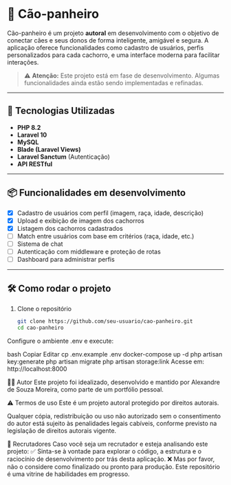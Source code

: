 # 🐾 Cão-panheiro

Cão-panheiro é um projeto **autoral** em desenvolvimento com o objetivo de conectar cães e seus donos de forma inteligente, amigável e segura. A aplicação oferece funcionalidades como cadastro de usuários, perfis personalizados para cada cachorro, e uma interface moderna para facilitar interações.

> ⚠️ **Atenção:** Este projeto está em fase de desenvolvimento. Algumas funcionalidades ainda estão sendo implementadas e refinadas.

---

## 🚀 Tecnologias Utilizadas

- **PHP 8.2**
- **Laravel 10**
- **MySQL**
- **Blade (Laravel Views)**
- **Laravel Sanctum** (Autenticação)
- **API RESTful**

---

## 📦 Funcionalidades em desenvolvimento

- [x] Cadastro de usuários com perfil (imagem, raça, idade, descrição)
- [x] Upload e exibição de imagem dos cachorros
- [x] Listagem dos cachorros cadastrados
- [ ] Match entre usuários com base em critérios (raça, idade, etc.)
- [ ] Sistema de chat
- [ ] Autenticação com middleware e proteção de rotas
- [ ] Dashboard para administrar perfis

---

## 🛠️ Como rodar o projeto

1. Clone o repositório
   ```bash
   git clone https://github.com/seu-usuario/cao-panheiro.git
   cd cao-panheiro
Configure o ambiente .env e execute:

bash
Copiar
Editar
cp .env.example .env
docker-compose up -d
php artisan key:generate
php artisan migrate
php artisan storage:link
Acesse em: http://localhost:8000

👨‍💻 Autor
Este projeto foi idealizado, desenvolvido e mantido por Alexandre de Souza Moreira, como parte de um portfólio pessoal.

⚠️ Termos de uso
Este é um projeto autoral protegido por direitos autorais.

Qualquer cópia, redistribuição ou uso não autorizado sem o consentimento do autor está sujeito às penalidades legais cabíveis, conforme previsto na legislação de direitos autorais vigente.

💼 Recrutadores
Caso você seja um recrutador e esteja analisando este projeto:
✅ Sinta-se à vontade para explorar o código, a estrutura e o raciocínio de desenvolvimento por trás desta aplicação.
❌ Mas por favor, não o considere como finalizado ou pronto para produção. Este repositório é uma vitrine de habilidades em progresso.
